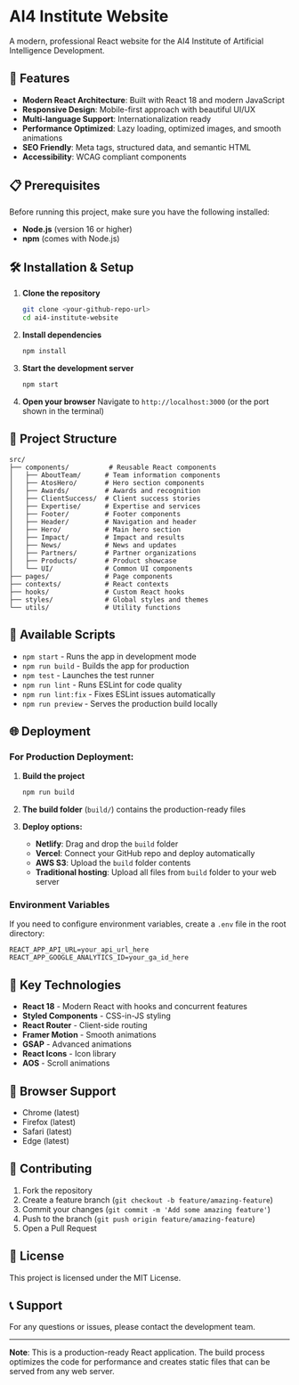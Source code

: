 # AI4 Institute Website

A modern, professional React website for the AI4 Institute of Artificial Intelligence Development.

## 🚀 Features

- **Modern React Architecture**: Built with React 18 and modern JavaScript
- **Responsive Design**: Mobile-first approach with beautiful UI/UX
- **Multi-language Support**: Internationalization ready
- **Performance Optimized**: Lazy loading, optimized images, and smooth animations
- **SEO Friendly**: Meta tags, structured data, and semantic HTML
- **Accessibility**: WCAG compliant components

## 📋 Prerequisites

Before running this project, make sure you have the following installed:

- **Node.js** (version 16 or higher)
- **npm** (comes with Node.js)

## 🛠️ Installation & Setup

1. **Clone the repository**
   ```bash
   git clone <your-github-repo-url>
   cd ai4-institute-website
   ```

2. **Install dependencies**
   ```bash
   npm install
   ```

3. **Start the development server**
   ```bash
   npm start
   ```

4. **Open your browser**
   Navigate to `http://localhost:3000` (or the port shown in the terminal)

## 📁 Project Structure

```
src/
├── components/          # Reusable React components
│   ├── AboutTeam/      # Team information components
│   ├── AtosHero/       # Hero section components
│   ├── Awards/         # Awards and recognition
│   ├── ClientSuccess/  # Client success stories
│   ├── Expertise/      # Expertise and services
│   ├── Footer/         # Footer components
│   ├── Header/         # Navigation and header
│   ├── Hero/           # Main hero section
│   ├── Impact/         # Impact and results
│   ├── News/           # News and updates
│   ├── Partners/       # Partner organizations
│   ├── Products/       # Product showcase
│   └── UI/             # Common UI components
├── pages/              # Page components
├── contexts/           # React contexts
├── hooks/              # Custom React hooks
├── styles/             # Global styles and themes
└── utils/              # Utility functions
```

## 🎨 Available Scripts

- `npm start` - Runs the app in development mode
- `npm run build` - Builds the app for production
- `npm test` - Launches the test runner
- `npm run lint` - Runs ESLint for code quality
- `npm run lint:fix` - Fixes ESLint issues automatically
- `npm run preview` - Serves the production build locally

## 🌐 Deployment

### For Production Deployment:

1. **Build the project**
   ```bash
   npm run build
   ```

2. **The build folder** (`build/`) contains the production-ready files

3. **Deploy options:**
   - **Netlify**: Drag and drop the `build` folder
   - **Vercel**: Connect your GitHub repo and deploy automatically
   - **AWS S3**: Upload the `build` folder contents
   - **Traditional hosting**: Upload all files from `build` folder to your web server

### Environment Variables

If you need to configure environment variables, create a `.env` file in the root directory:

```env
REACT_APP_API_URL=your_api_url_here
REACT_APP_GOOGLE_ANALYTICS_ID=your_ga_id_here
```

## 🎯 Key Technologies

- **React 18** - Modern React with hooks and concurrent features
- **Styled Components** - CSS-in-JS styling
- **React Router** - Client-side routing
- **Framer Motion** - Smooth animations
- **GSAP** - Advanced animations
- **React Icons** - Icon library
- **AOS** - Scroll animations

## 📱 Browser Support

- Chrome (latest)
- Firefox (latest)
- Safari (latest)
- Edge (latest)

## 🤝 Contributing

1. Fork the repository
2. Create a feature branch (`git checkout -b feature/amazing-feature`)
3. Commit your changes (`git commit -m 'Add some amazing feature'`)
4. Push to the branch (`git push origin feature/amazing-feature`)
5. Open a Pull Request

## 📄 License

This project is licensed under the MIT License.

## 📞 Support

For any questions or issues, please contact the development team.

---

**Note**: This is a production-ready React application. The build process optimizes the code for performance and creates static files that can be served from any web server.